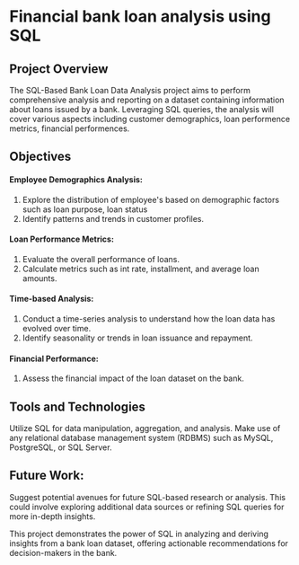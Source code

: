# Financial bank loan analysis using SQL
## Project Overview
The SQL-Based Bank Loan Data Analysis project aims to perform comprehensive analysis and reporting on a dataset containing information about loans issued by a bank. Leveraging SQL queries, the analysis will cover various aspects including customer demographics, loan performence metrics, financial performences.
## Objectives
#### Employee Demographics Analysis:
1. Explore the distribution of employee's based on demographic factors such as loan purpose, loan status
2. Identify patterns and trends in customer profiles.
#### Loan Performance Metrics:
1. Evaluate the overall performance of loans.
2. Calculate metrics such as int rate, installment, and average loan amounts.
#### Time-based Analysis:
1. Conduct a time-series analysis to understand how the loan data has evolved over time.
2. Identify seasonality or trends in loan issuance and repayment.
#### Financial Performance:
1. Assess the financial impact of the loan dataset on the bank.
## Tools and Technologies
Utilize SQL for data manipulation, aggregation, and analysis. Make use of any relational database management system (RDBMS) such as MySQL, PostgreSQL, or SQL Server.
## Future Work:
Suggest potential avenues for future SQL-based research or analysis. This could involve exploring additional data sources or refining SQL queries for more in-depth insights.

This project demonstrates the power of SQL in analyzing and deriving insights from a bank loan dataset, offering actionable recommendations for decision-makers in the bank.
   
